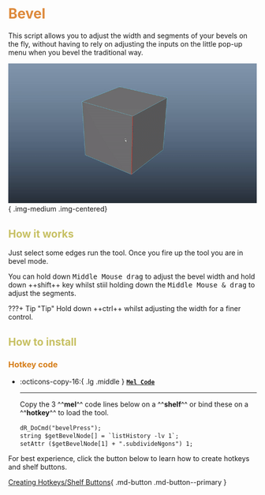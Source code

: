 # **<span style="color:rgb(221, 137, 59);">Bevel</span>** 

This script allows you to adjust the width and segments of your bevels on the fly, without having to rely on adjusting the inputs on the little pop-up menu when you bevel the traditional way. 

![Bevel gif 1](images/Bevel_Giff_1.gif){ .img-medium .img-centered}

## <span style="color:rgb(199, 192, 99);">**How it works**</span>

Just select some edges run the tool.  Once you fire up the tool you are in bevel mode.

You can hold down <kbd>Middle Mouse drag</kbd> to adjust the bevel width and hold down ++shift++ key whilst stiil holding down the <kbd>Middle Mouse & drag</kbd> to adjust the segments.

???+ Tip "Tip"
    Hold down ++ctrl++ whilst adjusting the width for a finer control. 
    


## <span style="color:rgb(199, 192, 99);">**How to install**</span>




### <span style="color:rgb(214, 126, 25);">**Hotkey code**</span>

<div class="grid cards" markdown>

-   :octicons-copy-16:{ .lg .middle } __[`Mel Code`](#)__

    ---

    Copy the 3 ^^**mel**^^  code lines below on a ^^**shelf**^^  or bind these on a ^^**hotkey**^^  to load the tool.

    ``` mel linenums="1"
    dR_DoCmd("bevelPress");
    string $getBevelNode[] = `listHistory -lv 1`;
    setAttr ($getBevelNode[1] + ".subdivideNgons") 1;
    ```

</div>

For best experience, click the button below to learn how to create hotkeys and shelf buttons.

[Creating Hotkeys/Shelf Buttons](../../Create%20Hotkeys%20Shelf%20Buttons/index.md){ .md-button .md-button--primary }
